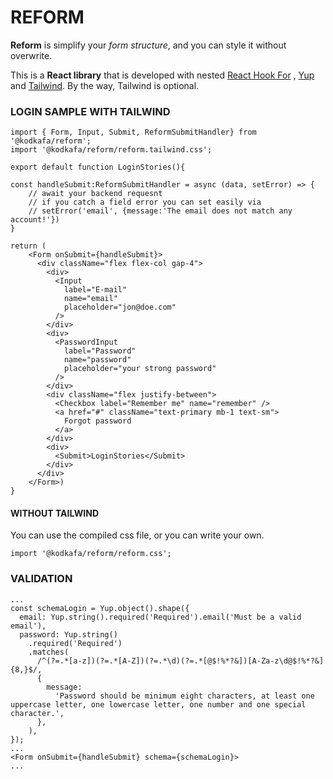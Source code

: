 # REFORM

**Reform** is simplify your _form structure_, and you can style it without overwrite.

This is a **React library** that is developed with nested [React Hook For](https://react-hook-form.com/advanced-usage/#FormProviderPerformance) , [Yup](https://www.npmjs.com/package/yup) and [Tailwind]().
By the way, Tailwind is optional.

### LOGIN SAMPLE WITH TAILWIND

```
import { Form, Input, Submit, ReformSubmitHandler} from '@kodkafa/reform';
import '@kodkafa/reform/reform.tailwind.css';

export default function LoginStories(){

const handleSubmit:ReformSubmitHandler = async (data, setError) => {
    // await your backend requesnt
    // if you catch a field error you can set easily via
    // setError('email', {message:'The email does not match any account!'})
}

return (
    <Form onSubmit={handleSubmit}>
      <div className="flex flex-col gap-4">
        <div>
          <Input
            label="E-mail"
            name="email"
            placeholder="jon@doe.com"
          />
        </div>
        <div>
          <PasswordInput
            label="Password"
            name="password"
            placeholder="your strong password"
          />
        </div>
        <div className="flex justify-between">
          <Checkbox label="Remember me" name="remember" />
          <a href="#" className="text-primary mb-1 text-sm">
            Forgot password
          </a>
        </div>
        <div>
          <Submit>LoginStories</Submit>
        </div>
      </div>
    </Form>)
}
```

#### WITHOUT TAILWIND

You can use the compiled css file,
or you can write your own.

```
import '@kodkafa/reform/reform.css';
```

### VALIDATION

```
...
const schemaLogin = Yup.object().shape({
  email: Yup.string().required('Required').email('Must be a valid email'),
  password: Yup.string()
    .required('Required')
    .matches(
      /^(?=.*[a-z])(?=.*[A-Z])(?=.*\d)(?=.*[@$!%*?&])[A-Za-z\d@$!%*?&]{8,}$/,
      {
        message:
          'Password should be minimum eight characters, at least one uppercase letter, one lowercase letter, one number and one special character.',
      },
    ),
});
...
<Form onSubmit={handleSubmit} schema={schemaLogin}>
...
```
